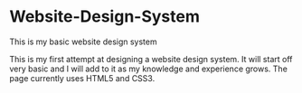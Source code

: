 # Website-Design-System
This is my basic website design system

This is my first attempt at designing a website design system.  It will start off very basic and I will add to it as my knowledge and experience grows.
The page currently uses HTML5 and CSS3.
